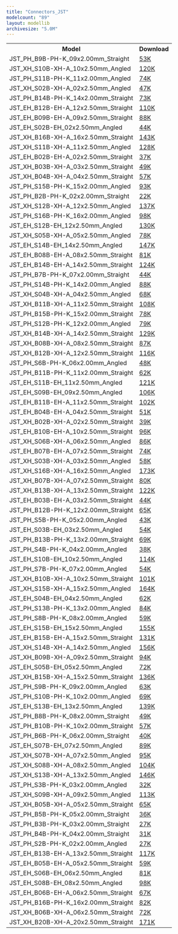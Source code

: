 ```yaml
---
title: "Connectors_JST"
modelcount: "89"
layout: modellib
archivesize: "5.0M"
---
```


<table><tr>
<th>Model</th>
<th>Download</th>
</tr>
<tr><td>JST_PH_B9B-PH-K_09x2.00mm_Straight</td><td><a href="/download/packages3d/Connectors_JST.3dshapes/JST_PH_B9B-PH-K_09x2.00mm_Straight.7z">53K</a></td></tr>

<tr><td>JST_XH_S10B-XH-A_10x2.50mm_Angled</td><td><a href="/download/packages3d/Connectors_JST.3dshapes/JST_XH_S10B-XH-A_10x2.50mm_Angled.7z">120K</a></td></tr>

<tr><td>JST_PH_S11B-PH-K_11x2.00mm_Angled</td><td><a href="/download/packages3d/Connectors_JST.3dshapes/JST_PH_S11B-PH-K_11x2.00mm_Angled.7z">74K</a></td></tr>

<tr><td>JST_XH_S02B-XH-A_02x2.50mm_Angled</td><td><a href="/download/packages3d/Connectors_JST.3dshapes/JST_XH_S02B-XH-A_02x2.50mm_Angled.7z">47K</a></td></tr>

<tr><td>JST_PH_B14B-PH-K_14x2.00mm_Straight</td><td><a href="/download/packages3d/Connectors_JST.3dshapes/JST_PH_B14B-PH-K_14x2.00mm_Straight.7z">73K</a></td></tr>

<tr><td>JST_EH_B12B-EH-A_12x2.50mm_Straight</td><td><a href="/download/packages3d/Connectors_JST.3dshapes/JST_EH_B12B-EH-A_12x2.50mm_Straight.7z">110K</a></td></tr>

<tr><td>JST_EH_B09B-EH-A_09x2.50mm_Straight</td><td><a href="/download/packages3d/Connectors_JST.3dshapes/JST_EH_B09B-EH-A_09x2.50mm_Straight.7z">88K</a></td></tr>

<tr><td>JST_EH_S02B-EH_02x2.50mm_Angled</td><td><a href="/download/packages3d/Connectors_JST.3dshapes/JST_EH_S02B-EH_02x2.50mm_Angled.7z">44K</a></td></tr>

<tr><td>JST_XH_B16B-XH-A_16x2.50mm_Straight</td><td><a href="/download/packages3d/Connectors_JST.3dshapes/JST_XH_B16B-XH-A_16x2.50mm_Straight.7z">143K</a></td></tr>

<tr><td>JST_XH_S11B-XH-A_11x2.50mm_Angled</td><td><a href="/download/packages3d/Connectors_JST.3dshapes/JST_XH_S11B-XH-A_11x2.50mm_Angled.7z">128K</a></td></tr>

<tr><td>JST_EH_B02B-EH-A_02x2.50mm_Straight</td><td><a href="/download/packages3d/Connectors_JST.3dshapes/JST_EH_B02B-EH-A_02x2.50mm_Straight.7z">37K</a></td></tr>

<tr><td>JST_XH_B03B-XH-A_03x2.50mm_Straight</td><td><a href="/download/packages3d/Connectors_JST.3dshapes/JST_XH_B03B-XH-A_03x2.50mm_Straight.7z">49K</a></td></tr>

<tr><td>JST_XH_B04B-XH-A_04x2.50mm_Straight</td><td><a href="/download/packages3d/Connectors_JST.3dshapes/JST_XH_B04B-XH-A_04x2.50mm_Straight.7z">57K</a></td></tr>

<tr><td>JST_PH_S15B-PH-K_15x2.00mm_Angled</td><td><a href="/download/packages3d/Connectors_JST.3dshapes/JST_PH_S15B-PH-K_15x2.00mm_Angled.7z">93K</a></td></tr>

<tr><td>JST_PH_B2B-PH-K_02x2.00mm_Straight</td><td><a href="/download/packages3d/Connectors_JST.3dshapes/JST_PH_B2B-PH-K_02x2.00mm_Straight.7z">22K</a></td></tr>

<tr><td>JST_XH_S12B-XH-A_12x2.50mm_Angled</td><td><a href="/download/packages3d/Connectors_JST.3dshapes/JST_XH_S12B-XH-A_12x2.50mm_Angled.7z">137K</a></td></tr>

<tr><td>JST_PH_S16B-PH-K_16x2.00mm_Angled</td><td><a href="/download/packages3d/Connectors_JST.3dshapes/JST_PH_S16B-PH-K_16x2.00mm_Angled.7z">98K</a></td></tr>

<tr><td>JST_EH_S12B-EH_12x2.50mm_Angled</td><td><a href="/download/packages3d/Connectors_JST.3dshapes/JST_EH_S12B-EH_12x2.50mm_Angled.7z">130K</a></td></tr>

<tr><td>JST_XH_S05B-XH-A_05x2.50mm_Angled</td><td><a href="/download/packages3d/Connectors_JST.3dshapes/JST_XH_S05B-XH-A_05x2.50mm_Angled.7z">78K</a></td></tr>

<tr><td>JST_EH_S14B-EH_14x2.50mm_Angled</td><td><a href="/download/packages3d/Connectors_JST.3dshapes/JST_EH_S14B-EH_14x2.50mm_Angled.7z">147K</a></td></tr>

<tr><td>JST_EH_B08B-EH-A_08x2.50mm_Straight</td><td><a href="/download/packages3d/Connectors_JST.3dshapes/JST_EH_B08B-EH-A_08x2.50mm_Straight.7z">81K</a></td></tr>

<tr><td>JST_EH_B14B-EH-A_14x2.50mm_Straight</td><td><a href="/download/packages3d/Connectors_JST.3dshapes/JST_EH_B14B-EH-A_14x2.50mm_Straight.7z">124K</a></td></tr>

<tr><td>JST_PH_B7B-PH-K_07x2.00mm_Straight</td><td><a href="/download/packages3d/Connectors_JST.3dshapes/JST_PH_B7B-PH-K_07x2.00mm_Straight.7z">44K</a></td></tr>

<tr><td>JST_PH_S14B-PH-K_14x2.00mm_Angled</td><td><a href="/download/packages3d/Connectors_JST.3dshapes/JST_PH_S14B-PH-K_14x2.00mm_Angled.7z">88K</a></td></tr>

<tr><td>JST_XH_S04B-XH-A_04x2.50mm_Angled</td><td><a href="/download/packages3d/Connectors_JST.3dshapes/JST_XH_S04B-XH-A_04x2.50mm_Angled.7z">68K</a></td></tr>

<tr><td>JST_XH_B11B-XH-A_11x2.50mm_Straight</td><td><a href="/download/packages3d/Connectors_JST.3dshapes/JST_XH_B11B-XH-A_11x2.50mm_Straight.7z">108K</a></td></tr>

<tr><td>JST_PH_B15B-PH-K_15x2.00mm_Straight</td><td><a href="/download/packages3d/Connectors_JST.3dshapes/JST_PH_B15B-PH-K_15x2.00mm_Straight.7z">78K</a></td></tr>

<tr><td>JST_PH_S12B-PH-K_12x2.00mm_Angled</td><td><a href="/download/packages3d/Connectors_JST.3dshapes/JST_PH_S12B-PH-K_12x2.00mm_Angled.7z">79K</a></td></tr>

<tr><td>JST_XH_B14B-XH-A_14x2.50mm_Straight</td><td><a href="/download/packages3d/Connectors_JST.3dshapes/JST_XH_B14B-XH-A_14x2.50mm_Straight.7z">129K</a></td></tr>

<tr><td>JST_XH_B08B-XH-A_08x2.50mm_Straight</td><td><a href="/download/packages3d/Connectors_JST.3dshapes/JST_XH_B08B-XH-A_08x2.50mm_Straight.7z">87K</a></td></tr>

<tr><td>JST_XH_B12B-XH-A_12x2.50mm_Straight</td><td><a href="/download/packages3d/Connectors_JST.3dshapes/JST_XH_B12B-XH-A_12x2.50mm_Straight.7z">116K</a></td></tr>

<tr><td>JST_PH_S6B-PH-K_06x2.00mm_Angled</td><td><a href="/download/packages3d/Connectors_JST.3dshapes/JST_PH_S6B-PH-K_06x2.00mm_Angled.7z">48K</a></td></tr>

<tr><td>JST_PH_B11B-PH-K_11x2.00mm_Straight</td><td><a href="/download/packages3d/Connectors_JST.3dshapes/JST_PH_B11B-PH-K_11x2.00mm_Straight.7z">62K</a></td></tr>

<tr><td>JST_EH_S11B-EH_11x2.50mm_Angled</td><td><a href="/download/packages3d/Connectors_JST.3dshapes/JST_EH_S11B-EH_11x2.50mm_Angled.7z">121K</a></td></tr>

<tr><td>JST_EH_S09B-EH_09x2.50mm_Angled</td><td><a href="/download/packages3d/Connectors_JST.3dshapes/JST_EH_S09B-EH_09x2.50mm_Angled.7z">106K</a></td></tr>

<tr><td>JST_EH_B11B-EH-A_11x2.50mm_Straight</td><td><a href="/download/packages3d/Connectors_JST.3dshapes/JST_EH_B11B-EH-A_11x2.50mm_Straight.7z">102K</a></td></tr>

<tr><td>JST_EH_B04B-EH-A_04x2.50mm_Straight</td><td><a href="/download/packages3d/Connectors_JST.3dshapes/JST_EH_B04B-EH-A_04x2.50mm_Straight.7z">51K</a></td></tr>

<tr><td>JST_XH_B02B-XH-A_02x2.50mm_Straight</td><td><a href="/download/packages3d/Connectors_JST.3dshapes/JST_XH_B02B-XH-A_02x2.50mm_Straight.7z">39K</a></td></tr>

<tr><td>JST_EH_B10B-EH-A_10x2.50mm_Straight</td><td><a href="/download/packages3d/Connectors_JST.3dshapes/JST_EH_B10B-EH-A_10x2.50mm_Straight.7z">96K</a></td></tr>

<tr><td>JST_XH_S06B-XH-A_06x2.50mm_Angled</td><td><a href="/download/packages3d/Connectors_JST.3dshapes/JST_XH_S06B-XH-A_06x2.50mm_Angled.7z">86K</a></td></tr>

<tr><td>JST_EH_B07B-EH-A_07x2.50mm_Straight</td><td><a href="/download/packages3d/Connectors_JST.3dshapes/JST_EH_B07B-EH-A_07x2.50mm_Straight.7z">74K</a></td></tr>

<tr><td>JST_XH_S03B-XH-A_03x2.50mm_Angled</td><td><a href="/download/packages3d/Connectors_JST.3dshapes/JST_XH_S03B-XH-A_03x2.50mm_Angled.7z">58K</a></td></tr>

<tr><td>JST_XH_S16B-XH-A_16x2.50mm_Angled</td><td><a href="/download/packages3d/Connectors_JST.3dshapes/JST_XH_S16B-XH-A_16x2.50mm_Angled.7z">173K</a></td></tr>

<tr><td>JST_XH_B07B-XH-A_07x2.50mm_Straight</td><td><a href="/download/packages3d/Connectors_JST.3dshapes/JST_XH_B07B-XH-A_07x2.50mm_Straight.7z">80K</a></td></tr>

<tr><td>JST_XH_B13B-XH-A_13x2.50mm_Straight</td><td><a href="/download/packages3d/Connectors_JST.3dshapes/JST_XH_B13B-XH-A_13x2.50mm_Straight.7z">122K</a></td></tr>

<tr><td>JST_EH_B03B-EH-A_03x2.50mm_Straight</td><td><a href="/download/packages3d/Connectors_JST.3dshapes/JST_EH_B03B-EH-A_03x2.50mm_Straight.7z">44K</a></td></tr>

<tr><td>JST_PH_B12B-PH-K_12x2.00mm_Straight</td><td><a href="/download/packages3d/Connectors_JST.3dshapes/JST_PH_B12B-PH-K_12x2.00mm_Straight.7z">65K</a></td></tr>

<tr><td>JST_PH_S5B-PH-K_05x2.00mm_Angled</td><td><a href="/download/packages3d/Connectors_JST.3dshapes/JST_PH_S5B-PH-K_05x2.00mm_Angled.7z">43K</a></td></tr>

<tr><td>JST_EH_S03B-EH_03x2.50mm_Angled</td><td><a href="/download/packages3d/Connectors_JST.3dshapes/JST_EH_S03B-EH_03x2.50mm_Angled.7z">54K</a></td></tr>

<tr><td>JST_PH_B13B-PH-K_13x2.00mm_Straight</td><td><a href="/download/packages3d/Connectors_JST.3dshapes/JST_PH_B13B-PH-K_13x2.00mm_Straight.7z">69K</a></td></tr>

<tr><td>JST_PH_S4B-PH-K_04x2.00mm_Angled</td><td><a href="/download/packages3d/Connectors_JST.3dshapes/JST_PH_S4B-PH-K_04x2.00mm_Angled.7z">38K</a></td></tr>

<tr><td>JST_EH_S10B-EH_10x2.50mm_Angled</td><td><a href="/download/packages3d/Connectors_JST.3dshapes/JST_EH_S10B-EH_10x2.50mm_Angled.7z">114K</a></td></tr>

<tr><td>JST_PH_S7B-PH-K_07x2.00mm_Angled</td><td><a href="/download/packages3d/Connectors_JST.3dshapes/JST_PH_S7B-PH-K_07x2.00mm_Angled.7z">54K</a></td></tr>

<tr><td>JST_XH_B10B-XH-A_10x2.50mm_Straight</td><td><a href="/download/packages3d/Connectors_JST.3dshapes/JST_XH_B10B-XH-A_10x2.50mm_Straight.7z">101K</a></td></tr>

<tr><td>JST_XH_S15B-XH-A_15x2.50mm_Angled</td><td><a href="/download/packages3d/Connectors_JST.3dshapes/JST_XH_S15B-XH-A_15x2.50mm_Angled.7z">164K</a></td></tr>

<tr><td>JST_EH_S04B-EH_04x2.50mm_Angled</td><td><a href="/download/packages3d/Connectors_JST.3dshapes/JST_EH_S04B-EH_04x2.50mm_Angled.7z">62K</a></td></tr>

<tr><td>JST_PH_S13B-PH-K_13x2.00mm_Angled</td><td><a href="/download/packages3d/Connectors_JST.3dshapes/JST_PH_S13B-PH-K_13x2.00mm_Angled.7z">84K</a></td></tr>

<tr><td>JST_PH_S8B-PH-K_08x2.00mm_Angled</td><td><a href="/download/packages3d/Connectors_JST.3dshapes/JST_PH_S8B-PH-K_08x2.00mm_Angled.7z">59K</a></td></tr>

<tr><td>JST_EH_S15B-EH_15x2.50mm_Angled</td><td><a href="/download/packages3d/Connectors_JST.3dshapes/JST_EH_S15B-EH_15x2.50mm_Angled.7z">155K</a></td></tr>

<tr><td>JST_EH_B15B-EH-A_15x2.50mm_Straight</td><td><a href="/download/packages3d/Connectors_JST.3dshapes/JST_EH_B15B-EH-A_15x2.50mm_Straight.7z">131K</a></td></tr>

<tr><td>JST_XH_S14B-XH-A_14x2.50mm_Angled</td><td><a href="/download/packages3d/Connectors_JST.3dshapes/JST_XH_S14B-XH-A_14x2.50mm_Angled.7z">156K</a></td></tr>

<tr><td>JST_XH_B09B-XH-A_09x2.50mm_Straight</td><td><a href="/download/packages3d/Connectors_JST.3dshapes/JST_XH_B09B-XH-A_09x2.50mm_Straight.7z">94K</a></td></tr>

<tr><td>JST_EH_S05B-EH_05x2.50mm_Angled</td><td><a href="/download/packages3d/Connectors_JST.3dshapes/JST_EH_S05B-EH_05x2.50mm_Angled.7z">72K</a></td></tr>

<tr><td>JST_XH_B15B-XH-A_15x2.50mm_Straight</td><td><a href="/download/packages3d/Connectors_JST.3dshapes/JST_XH_B15B-XH-A_15x2.50mm_Straight.7z">136K</a></td></tr>

<tr><td>JST_PH_S9B-PH-K_09x2.00mm_Angled</td><td><a href="/download/packages3d/Connectors_JST.3dshapes/JST_PH_S9B-PH-K_09x2.00mm_Angled.7z">63K</a></td></tr>

<tr><td>JST_PH_S10B-PH-K_10x2.00mm_Angled</td><td><a href="/download/packages3d/Connectors_JST.3dshapes/JST_PH_S10B-PH-K_10x2.00mm_Angled.7z">69K</a></td></tr>

<tr><td>JST_EH_S13B-EH_13x2.50mm_Angled</td><td><a href="/download/packages3d/Connectors_JST.3dshapes/JST_EH_S13B-EH_13x2.50mm_Angled.7z">139K</a></td></tr>

<tr><td>JST_PH_B8B-PH-K_08x2.00mm_Straight</td><td><a href="/download/packages3d/Connectors_JST.3dshapes/JST_PH_B8B-PH-K_08x2.00mm_Straight.7z">49K</a></td></tr>

<tr><td>JST_PH_B10B-PH-K_10x2.00mm_Straight</td><td><a href="/download/packages3d/Connectors_JST.3dshapes/JST_PH_B10B-PH-K_10x2.00mm_Straight.7z">57K</a></td></tr>

<tr><td>JST_PH_B6B-PH-K_06x2.00mm_Straight</td><td><a href="/download/packages3d/Connectors_JST.3dshapes/JST_PH_B6B-PH-K_06x2.00mm_Straight.7z">40K</a></td></tr>

<tr><td>JST_EH_S07B-EH_07x2.50mm_Angled</td><td><a href="/download/packages3d/Connectors_JST.3dshapes/JST_EH_S07B-EH_07x2.50mm_Angled.7z">89K</a></td></tr>

<tr><td>JST_XH_S07B-XH-A_07x2.50mm_Angled</td><td><a href="/download/packages3d/Connectors_JST.3dshapes/JST_XH_S07B-XH-A_07x2.50mm_Angled.7z">95K</a></td></tr>

<tr><td>JST_XH_S08B-XH-A_08x2.50mm_Angled</td><td><a href="/download/packages3d/Connectors_JST.3dshapes/JST_XH_S08B-XH-A_08x2.50mm_Angled.7z">104K</a></td></tr>

<tr><td>JST_XH_S13B-XH-A_13x2.50mm_Angled</td><td><a href="/download/packages3d/Connectors_JST.3dshapes/JST_XH_S13B-XH-A_13x2.50mm_Angled.7z">146K</a></td></tr>

<tr><td>JST_PH_S3B-PH-K_03x2.00mm_Angled</td><td><a href="/download/packages3d/Connectors_JST.3dshapes/JST_PH_S3B-PH-K_03x2.00mm_Angled.7z">32K</a></td></tr>

<tr><td>JST_XH_S09B-XH-A_09x2.50mm_Angled</td><td><a href="/download/packages3d/Connectors_JST.3dshapes/JST_XH_S09B-XH-A_09x2.50mm_Angled.7z">113K</a></td></tr>

<tr><td>JST_XH_B05B-XH-A_05x2.50mm_Straight</td><td><a href="/download/packages3d/Connectors_JST.3dshapes/JST_XH_B05B-XH-A_05x2.50mm_Straight.7z">65K</a></td></tr>

<tr><td>JST_PH_B5B-PH-K_05x2.00mm_Straight</td><td><a href="/download/packages3d/Connectors_JST.3dshapes/JST_PH_B5B-PH-K_05x2.00mm_Straight.7z">36K</a></td></tr>

<tr><td>JST_PH_B3B-PH-K_03x2.00mm_Straight</td><td><a href="/download/packages3d/Connectors_JST.3dshapes/JST_PH_B3B-PH-K_03x2.00mm_Straight.7z">27K</a></td></tr>

<tr><td>JST_PH_B4B-PH-K_04x2.00mm_Straight</td><td><a href="/download/packages3d/Connectors_JST.3dshapes/JST_PH_B4B-PH-K_04x2.00mm_Straight.7z">31K</a></td></tr>

<tr><td>JST_PH_S2B-PH-K_02x2.00mm_Angled</td><td><a href="/download/packages3d/Connectors_JST.3dshapes/JST_PH_S2B-PH-K_02x2.00mm_Angled.7z">27K</a></td></tr>

<tr><td>JST_EH_B13B-EH-A_13x2.50mm_Straight</td><td><a href="/download/packages3d/Connectors_JST.3dshapes/JST_EH_B13B-EH-A_13x2.50mm_Straight.7z">117K</a></td></tr>

<tr><td>JST_EH_B05B-EH-A_05x2.50mm_Straight</td><td><a href="/download/packages3d/Connectors_JST.3dshapes/JST_EH_B05B-EH-A_05x2.50mm_Straight.7z">59K</a></td></tr>

<tr><td>JST_EH_S06B-EH_06x2.50mm_Angled</td><td><a href="/download/packages3d/Connectors_JST.3dshapes/JST_EH_S06B-EH_06x2.50mm_Angled.7z">81K</a></td></tr>

<tr><td>JST_EH_S08B-EH_08x2.50mm_Angled</td><td><a href="/download/packages3d/Connectors_JST.3dshapes/JST_EH_S08B-EH_08x2.50mm_Angled.7z">98K</a></td></tr>

<tr><td>JST_EH_B06B-EH-A_06x2.50mm_Straight</td><td><a href="/download/packages3d/Connectors_JST.3dshapes/JST_EH_B06B-EH-A_06x2.50mm_Straight.7z">67K</a></td></tr>

<tr><td>JST_PH_B16B-PH-K_16x2.00mm_Straight</td><td><a href="/download/packages3d/Connectors_JST.3dshapes/JST_PH_B16B-PH-K_16x2.00mm_Straight.7z">82K</a></td></tr>

<tr><td>JST_XH_B06B-XH-A_06x2.50mm_Straight</td><td><a href="/download/packages3d/Connectors_JST.3dshapes/JST_XH_B06B-XH-A_06x2.50mm_Straight.7z">72K</a></td></tr>

<tr><td>JST_XH_B20B-XH-A_20x2.50mm_Straight</td><td><a href="/download/packages3d/Connectors_JST.3dshapes/JST_XH_B20B-XH-A_20x2.50mm_Straight.7z">171K</a></td></tr>

